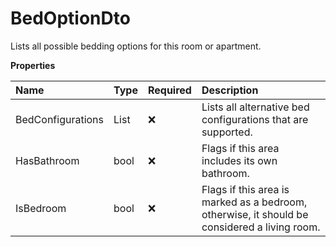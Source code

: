 # BedOptionDto

Lists all possible bedding options for this room or apartment.

**Properties**

| Name              | Type                      | Required | Description                                                                                  |
| :---------------- | :------------------------ | :------- | :------------------------------------------------------------------------------------------- |
| BedConfigurations | List<BedConfigurationDto> | ❌       | Lists all alternative bed configurations that are supported.                                 |
| HasBathroom       | bool                      | ❌       | Flags if this area includes its own bathroom.                                                |
| IsBedroom         | bool                      | ❌       | Flags if this area is marked as a bedroom, otherwise, it should be considered a living room. |

<!-- This file was generated by liblab | https://liblab.com/ -->
